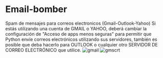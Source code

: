 # Email-bomber
Spam de mensajes para correos electronicos (Gmail-Outlook-Yahoo)
Si estás utilizando una cuenta de GMAIL o YAHOO, deberá cambiar la configuración de "Acceso de apps menos seguras" para permitir que Python envíe correos electrónicos utilizando sus servidores, también es posible que deba hacerlo para OUTLOOK o cualquier otro SERVIDOR DE CORREO ELECTRÓNICO que utilice.
![gmail](https://user-images.githubusercontent.com/75817113/126219043-97fb6d05-c321-4571-810a-aa1856b2b552.png)
![gmscrt](https://user-images.githubusercontent.com/75817113/126219173-ff752ab3-c4f0-4db1-b529-b5aa231987af.png)
